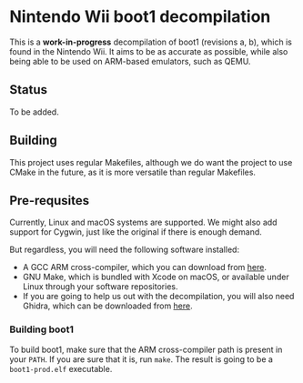 # Nintendo Wii boot1 decompilation
This is a **work-in-progress** decompilation of boot1 (revisions a, b), which is found in the Nintendo Wii. It aims to be as accurate as possible, while also being able to be used on ARM-based emulators, such as QEMU.

## Status
To be added.

## Building
This project uses regular Makefiles, although we do want the project to use CMake in the future, as it is more versatile than regular Makefiles.

## Pre-requsites
Currently, Linux and macOS systems are supported. We might also add support for Cygwin, just like the original if there is enough demand.

But regardless, you will need the following software installed:

- A GCC ARM cross-compiler, which you can download from [here](https://developer.arm.com/downloads/-/arm-gnu-toolchain-downloads).
- GNU Make, which is bundled with Xcode on macOS, or available under Linux through your software repositories.
- If you are going to help us out with the decompilation, you will also need Ghidra, which can be downloaded from [here](https://github.com/NationalSecurityAgency/ghidra).

### Building boot1
To build boot1, make sure that the ARM cross-compiler path is present in your `PATH`. If you are sure that it is, run `make`. 
The result is going to be a `boot1-prod.elf` executable.
